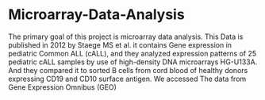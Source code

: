 # Microarray-Data-Analysis
The primary goal of this project is microarray data analysis.
This Data is published in 2012 by Staege MS et al. it contains Gene expression in pediatric Common ALL (cALL), and they analyzed
expression patterns of 25 pediatric cALL samples by use of high-density DNA microarrays HG-U133A.
And they compared it to sorted B cells from cord blood of healthy donors expressing CD19 and CD10 surface antigen.
We accessed The data  from Gene Expression Omnibus (GEO)
